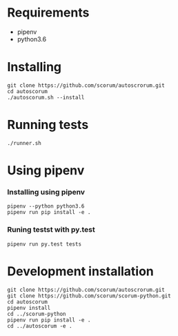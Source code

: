 # Requirements
* pipenv
* python3.6

# Installing
```
git clone https://github.com/scorum/autoscrorum.git
cd autoscorum
./autoscorum.sh --install
```

# Running tests
```
./runner.sh
```

# Using pipenv

### Installing using pipenv
```
pipenv --python python3.6
pipenv run pip install -e .
```

### Runing testst with py.test
```
pipenv run py.test tests
```

# Development installation
```
git clone https://github.com/scorum/autoscrorum.git
git clone https://github.com/scorum/scorum-python.git
cd autoscorum
pipenv install
cd ../scorum-python
pipenv run pip install -e .
cd ../autoscorum -e .
```
